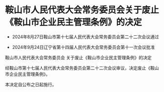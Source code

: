 # 鞍山市人民代表大会常务委员会关于废止《鞍山市企业民主管理条例》的决定

- 2024年8月27日鞍山市第十七届人民代表大会常务委员会第二十二次会议通过

- 2024年9月24日辽宁省第十四届人民代表大会常务委员会第十一次会议批准

<!-- INFO END -->

鞍山市人民代表大会常务委员会 关于废止《鞍山市企业民主管理条例》的决定

经鞍山市第十七届人民代表大会常务委员会第二十二次会议审议，决定废止《鞍山市企业民主管理条例》。

本决定自公布之日起施行。
